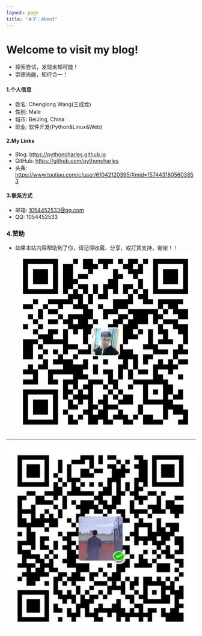 ```yaml
---
layout: page
title: "关于：About"
---
```

# Welcome to visit my blog!
* 探索尝试，发现未知可能！
* 崇德尚能，知行合一！
#### 1.个人信息
+ 姓名: Chenglong Wang(王成龙)  
+ 性别: Male  
+ 城市: BeiJing, China  
+ 职业: 软件开发(Python&Linux&Web)  

#### 2.My Links
+ Blog: <https://pythoncharles.github.io>  
+ GitHub: <https://github.com/pythoncharles>  
+ 头条: <https://www.toutiao.com/c/user/61042120395/#mid=1574431805603853>


#### 3.联系方式
+ 邮箱: 1054452533@qq.com  
+ QQ: 1054452533  

### 4.赞助
+  如果本站内容帮助到了你，请记得收藏、分享，或打赏支持，谢谢！！
![支付宝](alipay.jpeg "支付宝")
----
![微信](wechat.jpeg "微信")